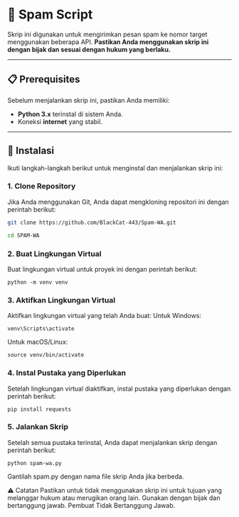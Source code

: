 # 📜 Spam Script

Skrip ini digunakan untuk mengirimkan pesan spam ke nomor target menggunakan beberapa API. **Pastikan Anda menggunakan skrip ini dengan bijak dan sesuai dengan hukum yang berlaku.**

---

## 📋 Prerequisites

Sebelum menjalankan skrip ini, pastikan Anda memiliki:

- **Python 3.x** terinstal di sistem Anda.
- Koneksi **internet** yang stabil.

---

## 🚀 Instalasi

Ikuti langkah-langkah berikut untuk menginstal dan menjalankan skrip ini:

### 1. Clone Repository

Jika Anda menggunakan Git, Anda dapat mengkloning repositori ini dengan perintah berikut:

```bash
git clone https://github.com/BlackCat-443/Spam-WA.git
```
```bash
cd SPAM-WA
```
### 2. Buat Lingkungan Virtual
Buat lingkungan virtual untuk proyek ini dengan perintah berikut:
```
python -m venv venv
```
### 3. Aktifkan Lingkungan Virtual
Aktifkan lingkungan virtual yang telah Anda buat:
Untuk Windows:
```
venv\Scripts\activate
```
Untuk macOS/Linux:
```
source venv/bin/activate
```
### 4. Instal Pustaka yang Diperlukan
Setelah lingkungan virtual diaktifkan, instal pustaka yang diperlukan dengan perintah berikut:

```
pip install requests
```
### 5. Jalankan Skrip
Setelah semua pustaka terinstal, Anda dapat menjalankan skrip dengan perintah berikut:
```
python spam-wa.py
```
Gantilah spam.py dengan nama file skrip Anda jika berbeda.

⚠️ Catatan
Pastikan untuk tidak menggunakan skrip ini untuk tujuan yang melanggar hukum atau merugikan orang lain.
Gunakan dengan bijak dan bertanggung jawab.
Pembuat Tidak Bertanggung Jawab.
